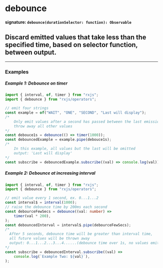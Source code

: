 # debounce

#### signature: `debounce(durationSelector: function): Observable`

## Discard emitted values that take less than the specified time, based on selector function, between output.

---

### Examples

##### Example 1: Debounce on timer

```ts
import { interval, of, timer } from "rxjs";
import { debounce } from "rxjs/operators";

// emit four strings
const example = of("WAIT", "ONE", "SECOND", "Last will display");
/*
    Only emit values after a second has passed between the last emission,
    throw away all other values
*/
const debouce1s = debounce(() => timer(1000));
const debouncedExample = example.pipe(debouce1s);
/*
    In this example, all values but the last will be omitted
    output: 'Last will display'
*/
const subscribe = debouncedExample.subscribe((val) => console.log(val));
```

##### Example 2: Debounce at increasing interval

```ts
import { interval, of, timer } from "rxjs";
import { debounce } from "rxjs/operators";

// emit value every 1 second, ex. 0...1...2
const interval$ = interval(1000);
// raise the debounce time by 200ms each second
const debourceFewSecs = debounce((val: number) =>
    timer(val * 200),
);
const debouncedInterval = interval$.pipe(debourceFewSecs);
/*
  After 5 seconds, debounce time will be greater than interval time,
  all future values will be thrown away
  output: 0...1...2...3...4......(debounce time over 1s, no values emitted)
*/
const subscribe = debouncedInterval.subscribe((val) =>
    console.log(`Example Two: ${val}`),
);
```